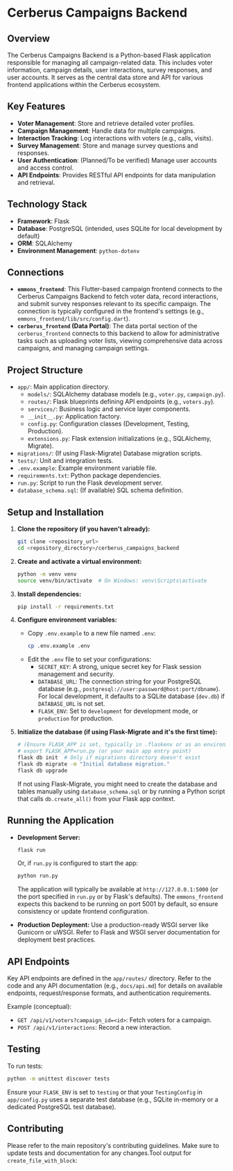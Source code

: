 # Cerberus Campaigns Backend

## Overview

The Cerberus Campaigns Backend is a Python-based Flask application responsible for managing all campaign-related data. This includes voter information, campaign details, user interactions, survey responses, and user accounts. It serves as the central data store and API for various frontend applications within the Cerberus ecosystem.

## Key Features

*   **Voter Management**: Store and retrieve detailed voter profiles.
*   **Campaign Management**: Handle data for multiple campaigns.
*   **Interaction Tracking**: Log interactions with voters (e.g., calls, visits).
*   **Survey Management**: Store and manage survey questions and responses.
*   **User Authentication**: (Planned/To be verified) Manage user accounts and access control.
*   **API Endpoints**: Provides RESTful API endpoints for data manipulation and retrieval.

## Technology Stack

*   **Framework**: Flask
*   **Database**: PostgreSQL (intended, uses SQLite for local development by default)
*   **ORM**: SQLAlchemy
*   **Environment Management**: `python-dotenv`

## Connections

*   **`emmons_frontend`**: This Flutter-based campaign frontend connects to the Cerberus Campaigns Backend to fetch voter data, record interactions, and submit survey responses relevant to its specific campaign. The connection is typically configured in the frontend's settings (e.g., `emmons_frontend/lib/src/config.dart`).
*   **`cerberus_frontend` (Data Portal)**: The data portal section of the `cerberus_frontend` connects to this backend to allow for administrative tasks such as uploading voter lists, viewing comprehensive data across campaigns, and managing campaign settings.

## Project Structure

*   `app/`: Main application directory.
    *   `models/`: SQLAlchemy database models (e.g., `voter.py`, `campaign.py`).
    *   `routes/`: Flask blueprints defining API endpoints (e.g., `voters.py`).
    *   `services/`: Business logic and service layer components.
    *   `__init__.py`: Application factory.
    *   `config.py`: Configuration classes (Development, Testing, Production).
    *   `extensions.py`: Flask extension initializations (e.g., SQLAlchemy, Migrate).
*   `migrations/`: (If using Flask-Migrate) Database migration scripts.
*   `tests/`: Unit and integration tests.
*   `.env.example`: Example environment variable file.
*   `requirements.txt`: Python package dependencies.
*   `run.py`: Script to run the Flask development server.
*   `database_schema.sql`: (If available) SQL schema definition.

## Setup and Installation

1.  **Clone the repository (if you haven't already):**
    ```bash
    git clone <repository_url>
    cd <repository_directory>/cerberus_campaigns_backend
    ```

2.  **Create and activate a virtual environment:**
    ```bash
    python -m venv venv
    source venv/bin/activate  # On Windows: venv\Scripts\activate
    ```

3.  **Install dependencies:**
    ```bash
    pip install -r requirements.txt
    ```

4.  **Configure environment variables:**
    *   Copy `.env.example` to a new file named `.env`:
        ```bash
        cp .env.example .env
        ```
    *   Edit the `.env` file to set your configurations:
        *   `SECRET_KEY`: A strong, unique secret key for Flask session management and security.
        *   `DATABASE_URL`: The connection string for your PostgreSQL database (e.g., `postgresql://user:password@host:port/dbname`). For local development, it defaults to a SQLite database (`dev.db`) if `DATABASE_URL` is not set.
        *   `FLASK_ENV`: Set to `development` for development mode, or `production` for production.

5.  **Initialize the database (if using Flask-Migrate and it's the first time):**
    ```bash
    # (Ensure FLASK_APP is set, typically in .flaskenv or as an environment variable)
    # export FLASK_APP=run.py (or your main app entry point)
    flask db init  # Only if migrations directory doesn't exist
    flask db migrate -m "Initial database migration."
    flask db upgrade
    ```
    If not using Flask-Migrate, you might need to create the database and tables manually using `database_schema.sql` or by running a Python script that calls `db.create_all()` from your Flask app context.

## Running the Application

*   **Development Server:**
    ```bash
    flask run
    ```
    Or, if `run.py` is configured to start the app:
    ```bash
    python run.py
    ```
    The application will typically be available at `http://127.0.0.1:5000` (or the port specified in `run.py` or by Flask's defaults). The `emmons_frontend` expects this backend to be running on port 5001 by default, so ensure consistency or update frontend configuration.

*   **Production Deployment:**
    Use a production-ready WSGI server like Gunicorn or uWSGI. Refer to Flask and WSGI server documentation for deployment best practices.

## API Endpoints

Key API endpoints are defined in the `app/routes/` directory. Refer to the code and any API documentation (e.g., `docs/api.md`) for details on available endpoints, request/response formats, and authentication requirements.

Example (conceptual):
*   `GET /api/v1/voters?campaign_id=<id>`: Fetch voters for a campaign.
*   `POST /api/v1/interactions`: Record a new interaction.

## Testing

To run tests:
```bash
python -m unittest discover tests
```
Ensure your `FLASK_ENV` is set to `testing` or that your `TestingConfig` in `app/config.py` uses a separate test database (e.g., SQLite in-memory or a dedicated PostgreSQL test database).

## Contributing

Please refer to the main repository's contributing guidelines.
Make sure to update tests and documentation for any changes.Tool output for `create_file_with_block`:
